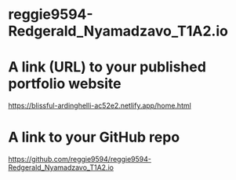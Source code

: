 # reggie9594-Redgerald_Nyamadzavo_T1A2.io

# A link (URL) to your published portfolio website
https://blissful-ardinghelli-ac52e2.netlify.app/home.html

# A link to your GitHub repo
https://github.com/reggie9594/reggie9594-Redgerald_Nyamadzavo_T1A2.io

